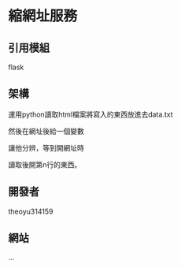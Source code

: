 # 縮網址服務

## 引用模組

flask

## 架構

運用python讀取html檔案將寫入的東西放進去data.txt

然後在網址後給一個變數

讓他分辨，等到開網址時

讀取後開第n行的東西。

## 開發者

theoyu314159

## 網站

...
